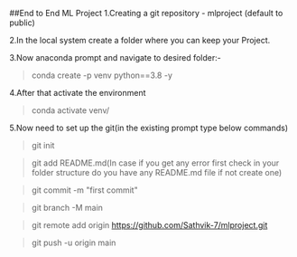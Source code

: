 ##End to End ML Project
1.Creating a git repository - mlproject (default to public)

2.In the local system create a folder where you can keep your Project.

3.Now anaconda prompt and navigate to desired folder:-
>conda create -p venv python==3.8 -y

4.After that activate the environment
>conda activate venv/

5.Now need to set up the git(in the existing prompt type below commands)
>git init

>git add README.md(In case if you get any error first check in your folder structure do you have any README.md file if not create one)

>git commit -m "first commit"

>git branch -M main

>git remote add origin https://github.com/Sathvik-7/mlproject.git

>git push -u origin main
